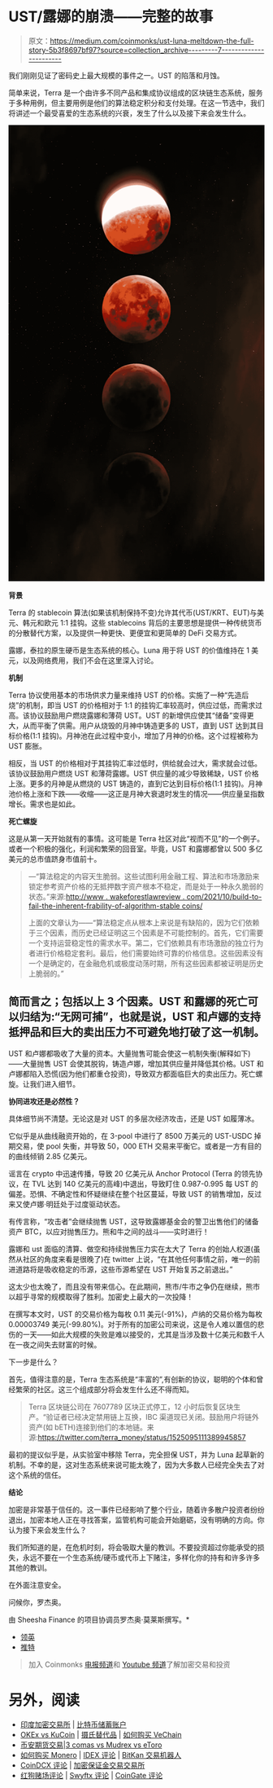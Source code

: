 # UST/露娜的崩溃——完整的故事

> 原文：<https://medium.com/coinmonks/ust-luna-meltdown-the-full-story-5b3f8697bf97?source=collection_archive---------7----------------------->

我们刚刚见证了密码史上最大规模的事件之一。UST 的陷落和月蚀。

简单来说，Terra 是一个由许多不同产品和集成协议组成的区块链生态系统，服务于多种用例，但主要用例是他们的算法稳定积分和支付处理。在这一节选中，我们将讲述一个最受喜爱的生态系统的兴衰，发生了什么以及接下来会发生什么。

![](img/ba5be222b2478b3b4bc95dfbdb2b6f1d.png)

**背景**

Terra 的 stablecoin 算法(如果该机制保持不变)允许其代币(UST/KRT、EUT)与美元、韩元和欧元 1:1 挂钩。这些 stablecoins 背后的主要思想是提供一种传统货币的分散替代方案，以及提供一种更快、更便宜和更简单的 DeFi 交易方式。

露娜，泰拉的原生硬币是生态系统的核心。Luna 用于将 UST 的价值维持在 1 美元，以及网络费用，我们不会在这里深入讨论。

**机制**

Terra 协议使用基本的市场供求力量来维持 UST 的价格。实施了一种“先造后烧”的机制，即当 UST 的价格相对于 1:1 的挂钩汇率较高时，供应过低，而需求过高。该协议鼓励用户燃烧露娜和薄荷 UST。UST 的新增供应使其“储备”变得更大，从而平衡了供需。用户从烧毁的月神中铸造更多的 UST，直到 UST 达到其目标价格(1:1 挂钩)。月神池在此过程中变小，增加了月神的价格。这个过程被称为 UST 膨胀。

相反，当 UST 的价格相对于其挂钩汇率过低时，供给就会过大，需求就会过低。该协议鼓励用户燃烧 UST 和薄荷露娜。UST 供应量的减少导致稀缺，UST 价格上涨。更多的月神是从燃烧的 UST 铸造的，直到它达到目标价格(1:1 挂钩)。月神池价格上涨和下跌——收缩——这正是月神大衰退时发生的情况——供应量呈指数增长。需求也是如此。

**死亡螺旋**

这是从第一天开始就有的事情。这可能是 Terra 社区对此“视而不见”的一个例子。或者一个积极的强化，利润和繁荣的回音室。毕竟，UST 和露娜都曾以 500 多亿美元的总市值跻身市值前十。

> —“算法稳定的内容天生脆弱。这些试图利用金融工程、算法和市场激励来锁定参考资产价格的无抵押数字资产根本不稳定，而是处于一种永久脆弱的状态。”来源:[http://www . wakeforestlawreview . com/2021/10/build-to-fail-the-inherent-frability-of-algorithm-stable coins/](http://www.wakeforestlawreview.com/2021/10/built-to-fail-the-inherent-fragility-of-algorithmic-stablecoins/)
> 
> 上面的文章认为——“算法稳定点从根本上来说是有缺陷的，因为它们依赖于三个因素，而历史已经证明这三个因素是不可能控制的。首先，它们需要一个支持运营稳定性的需求水平。第二，它们依赖具有市场激励的独立行为者进行价格稳定套利。最后，他们需要始终可靠的价格信息。这些因素没有一个是确定的，在金融危机或极度动荡时期，所有这些因素都被证明是历史上脆弱的。”

## 简而言之；包括以上 3 个因素。UST 和露娜的死亡可以归结为:“无网可捕”，也就是说，UST 和卢娜的支持抵押品和巨大的卖出压力不可避免地打破了这一机制。

UST 和卢娜都吸收了大量的资本。大量抛售可能会使这一机制失衡(解释如下)——大量抛售 UST 会使其脱钩，铸造卢娜，增加其供应量并降低其价格。UST 和卢娜都陷入恐慌(因为他们都重仓投资)，导致双方都面临巨大的卖出压力。死亡螺旋。让我们进入细节。

**协同进攻还是必然性？**

具体细节尚不清楚。无论这是对 UST 的多层次经济攻击，还是 UST 如履薄冰。

它似乎是从曲线融资开始的，在 3-pool 中进行了 8500 万美元的 UST-USDC 掉期交易，使 pool 失衡，并导致 50，000 ETH 交易来平衡它。或者是一方有目的的曲线倾销 2.85 亿美元。

谣言在 crypto 中迅速传播，导致 20 亿美元从 Anchor Protocol (Terra 的领先协议，在 TVL 达到 140 亿美元的高峰)中退出，导致盯住 0.987-0.995 每 UST 的偏差。恐惧、不确定性和怀疑继续在整个社区蔓延，导致 UST 的销售增加，反过来又使卢娜·明廷处于过度驱动状态。

有传言称，“攻击者”会继续抛售 UST，这导致露娜基金会的警卫出售他们的储备资产 BTC，以应对抛售压力。熊和牛之间的战斗——实时进行！

露娜和 ust 面临的清算、做空和持续抛售压力实在太大了 Terra 的创始人权道(虽然从社区的角度来看是很晚了)在 twitter 上说，“在其他任何事情之前，唯一的前进道路将是吸收稳定的币源，这些币源希望在 UST 开始复苏之前退出。”

这太少也太晚了，而且没有带来信心。在此期间，熊市/牛市之争仍在继续，熊市以超乎寻常的规模取得了胜利。加密史上最大的一次投降！

在撰写本文时，UST 的交易价格为每枚 0.11 美元(-91%)，卢纳的交易价格为每枚 0.00003749 美元(-99.80%)。对于所有的加密公司来说，这是令人难以置信的悲伤的一天——如此大规模的失败是难以接受的，尤其是当涉及数十亿美元和数千人在一夜之间失去财富的时候。

下一步是什么？

首先，值得注意的是，Terra 生态系统是“丰富的”,有创新的协议，聪明的个体和曾经繁荣的社区。这三个组成部分将会发生什么还不得而知。

> Terra 区块链公司在 7607789 区块正式停工，12 小时后恢复区块生产。“验证者已经决定禁用链上互换，IBC 渠道现已关闭。鼓励用户将链外资产(如 bETH)连接到他们的本地链。来源:https://twitter.com/terra_money/status/1525095111389945857

最初的提议似乎是，从实验室中移除 Terra，完全担保 UST，并为 Luna 起草新的机制。不幸的是，这对生态系统来说可能太晚了，因为大多数人已经完全失去了对这个系统的信任。

**结论**

加密是非常基于信任的。这一事件已经影响了整个行业，随着许多散户投资者纷纷退出，加密本地人正在寻找答案，监管机构可能会开始磨砺，没有明确的方向。你认为接下来会发生什么？

我们所知道的是，在危机时刻，将会吸取大量的教训。不要投资超过你能承受的损失，永远不要在一个生态系统/硬币或代币上下赌注，多样化你的持有和许多许多其他的教训。

在外面注意安全。

问候你，罗杰奥。

由 Sheesha Finance 的项目协调员罗杰奥·莫莱斯撰写。*

*   [领英](https://www.linkedin.com/in/rog%C3%A9rio-morais-b9152a194/)
*   [推特](https://twitter.com/tokenparks)

> 加入 Coinmonks [电报频道](https://t.me/coincodecap)和 [Youtube 频道](https://www.youtube.com/c/coinmonks/videos)了解加密交易和投资

# 另外，阅读

*   [印度加密交易所](/coinmonks/bitcoin-exchange-in-india-7f1fe79715c9) | [比特币储蓄账户](/coinmonks/bitcoin-savings-account-e65b13f92451)
*   [OKEx vs KuCoin](https://coincodecap.com/okex-kucoin) | [摄氏替代品](https://coincodecap.com/celsius-alternatives) | [如何购买 VeChain](https://coincodecap.com/buy-vechain)
*   [币安期货交易](https://coincodecap.com/binance-futures-trading)|[3 comas vs Mudrex vs eToro](https://coincodecap.com/mudrex-3commas-etoro)
*   [如何购买 Monero](https://coincodecap.com/buy-monero) | [IDEX 评论](https://coincodecap.com/idex-review) | [BitKan 交易机器人](https://coincodecap.com/bitkan-trading-bot)
*   [CoinDCX 评论](/coinmonks/coindcx-review-8444db3621a2) | [加密保证金交易交易所](https://coincodecap.com/crypto-margin-trading-exchanges)
*   [红狗赌场评论](https://coincodecap.com/red-dog-casino-review) | [Swyftx 评论](https://coincodecap.com/swyftx-review) | [CoinGate 评论](https://coincodecap.com/coingate-review)